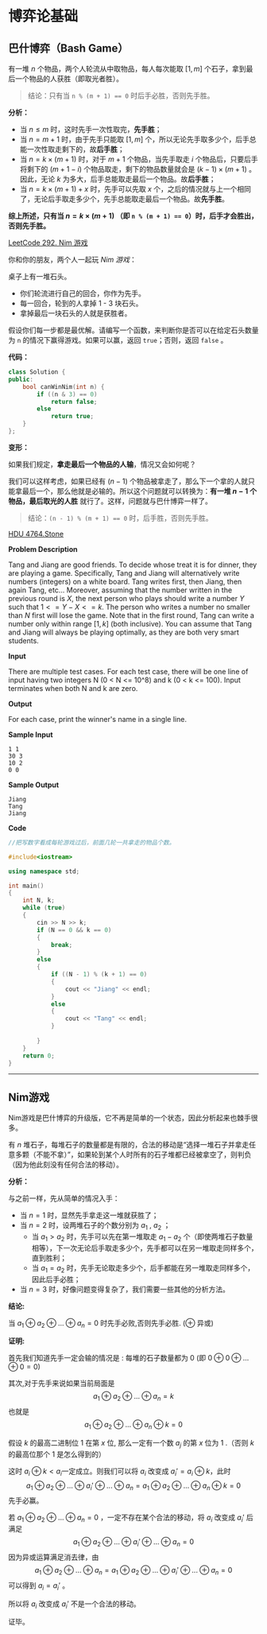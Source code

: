 # 博弈论基础

## 巴什博弈（Bash Game）

有一堆 $n$ 个物品，两个人轮流从中取物品，每人每次能取 $[1, m]$ 个石子，拿到最后一个物品的人获胜（即取光者胜）。

> 结论：只有当 `n % (m + 1) == 0` 时后手必胜，否则先手胜。

**分析：**

- 当 $n \le m$ 时，这时先手一次性取完，**先手胜**；
- 当 $n = m + 1$ 时，由于先手只能取 $[1,m]$ 个，所以无论先手取多少个，后手总能一次性取走剩下的，故**后手胜**；
- 当 $n = k \times (m + 1)$ 时，对于 $m + 1$ 个物品，当先手取走 $i$ 个物品后，只要后手将剩下的 $(m + 1 - i)$ 个物品取走，剩下的物品数量就会是 $(k - 1) \times (m + 1)$ 。因此，无论 $k$ 为多大，后手总能取走最后一个物品。故**后手胜**；
- 当 $n = k \times (m + 1) + x$ 时，先手可以先取 $x$ 个，之后的情况就与上一个相同了，无论后手取走多少个，先手总能取走最后一个物品。故**先手胜**。

**综上所述，只有当 $n = k \times (m + 1)$ （即 `n % (m + 1) == 0`）时，后手才会胜出，否则先手胜。**

<!------------------------------补充例题--------------------------->
<!--http://acm.hdu.edu.cn/showproblem.php?pid=1846-->

[LeetCode 292. Nim 游戏](https://leetcode-cn.com/problems/nim-game/)

你和你的朋友，两个人一起玩 *Nim 游戏*：

桌子上有一堆石头。
- 你们轮流进行自己的回合，你作为先手。
- 每一回合，轮到的人拿掉 1 - 3 块石头。
- 拿掉最后一块石头的人就是获胜者。

假设你们每一步都是最优解。请编写一个函数，来判断你是否可以在给定石头数量为 `n` 的情况下赢得游戏。如果可以赢，返回 `true`；否则，返回 `false` 。

**代码：**

```c++
class Solution {
public:
    bool canWinNim(int n) {
        if ((n & 3) == 0)
            return false;
        else
            return true;
    }
};
```

**变形：**

如果我们规定，**拿走最后一个物品的人输**，情况又会如何呢？

我们可以这样考虑，如果已经有 $(n - 1)$ 个物品被拿走了，那么下一个拿的人就只能拿最后一个，那么他就是必输的。所以这个问题就可以转换为：**有一堆 $n - 1$ 个物品，最后取光的人胜** 就行了。这样，问题就与巴什博弈一样了。

> 结论：`(n - 1) % (m + 1) == 0` 时，后手胜，否则先手胜。

[HDU 4764.Stone](http://acm.hdu.edu.cn/showproblem.php?pid=4764)

**Problem Description**

Tang and Jiang are good friends. To decide whose treat it is for dinner, they are playing a game. Specifically, Tang and Jiang will alternatively write numbers (integers) on a white board. Tang writes first, then Jiang, then again Tang, etc... Moreover, assuming that the number written in the previous round is $X$, the next person who plays should write a number $Y$ such that $1 <= Y - X <= k$. The person who writes a number no smaller than $N$ first will lose the game. Note that in the first round, Tang can write a number only within range $[1, k]$ (both inclusive). You can assume that Tang and Jiang will always be playing optimally, as they are both very smart students.

**Input**

There are multiple test cases. For each test case, there will be one line of input having two integers N (0 < N <= 10^8) and k (0 < k <= 100). Input terminates when both N and k are zero.

**Output**

For each case, print the winner's name in a single line.

**Sample Input**
```
1 1
30 3
10 2
0 0
```
**Sample Output**
```
Jiang
Tang
Jiang
```

**Code**
```c++
//把写数字看成每轮游戏过后，前面几轮一共拿走的物品个数。

#include<iostream>

using namespace std;

int main()
{
    int N, k;
    while (true)
    {
        cin >> N >> k;
        if (N == 0 && k == 0)
        {
            break;
        }
        else
        {
            if ((N - 1) % (k + 1) == 0)
            {
                cout << "Jiang" << endl;
            }
            else
            {
                cout << "Tang" << endl;
            }
            
        }
    }
    return 0;
}
```

---

## Nim游戏

Nim游戏是巴什博弈的升级版，它不再是简单的一个状态，因此分析起来也棘手很多。

有 $n$ 堆石子，每堆石子的数量都是有限的，合法的移动是“选择一堆石子并拿走任意多颗（不能不拿）”，如果轮到某个人时所有的石子堆都已经被拿空了，则判负（因为他此刻没有任何合法的移动）。


**分析：**

与之前一样，先从简单的情况入手：
- 当 $n = 1$ 时，显然先手拿走这一堆就获胜了；
- 当 $n = 2$ 时，设两堆石子的个数分别为 $a_1$ , $a_2$ ；
  - 当 $a_1 > a_2$ 时，先手可以先在第一堆取走 $a_1 - a_2$ 个（即使两堆石子数量相等），下一次无论后手取走多少个，先手都可以在另一堆取走同样多个，直到胜利；
  - 当 $a_1 = a_2$ 时，先手无论取走多少个，后手都能在另一堆取走同样多个，因此后手必胜；
- 当 $n = 3$ 时，好像问题变得复杂了，我们需要一些其他的分析方法。

**结论:**

当 $a_1 \oplus a_2 \oplus ... \oplus a_n = 0$ 时先手必败,否则先手必胜.
($\oplus$ 异或)

**证明:**

首先我们知道先手一定会输的情况是 : 每堆的石子数量都为 $0$ (即 $0 \oplus 0 \oplus ... \oplus 0 = 0$)

其次,对于先手来说如果当前局面是 
$$a_1 \oplus a_2 \oplus ... \oplus a_n = k$$
也就是 
$$a_1 \oplus a_2 \oplus ... \oplus a_n \oplus k = 0$$

假设 $k$ 的最高二进制位 $1$ 在第 $x$ 位, 那么一定有一个数 $a_j$ 的第 $x$ 位为 $1$ .（否则 $k$ 的最高位那个 $1$ 是怎么得到的）

这时 $a_i\oplus k<a_i$一定成立。则我们可以将 $a_i$ 改变成 $a_i'=a_i\oplus k$，此时 
$$a_1\oplus a_2\oplus ...\oplus a_i'\oplus ...\oplus a_n=a_1\oplus a_2\oplus ...\oplus a_n\oplus k=0$$
先手必赢。

若 $a_1 \oplus a_2 \oplus ... \oplus a_n = 0$ ，一定不存在某个合法的移动，将 $a_i$ 改变成 $a_i'$ 后满足 
$$a_1 \oplus a_2 \oplus ... \oplus a_i' \oplus... \oplus a_n = 0$$ 
因为异或运算满足消去律，由 
$$a_1 \oplus a_2 \oplus ... \oplus a_n = a_1 \oplus a_2 \oplus ... \oplus a_i' \oplus... \oplus a_n = 0$$
可以得到 $a_i=a_i'$ 。

所以将 $a_i$ 改变成 $a_i'$ 不是一个合法的移动。

证毕。
